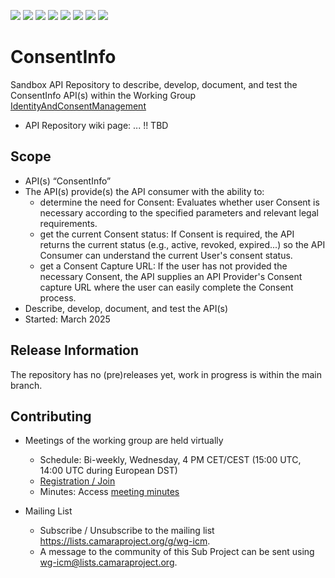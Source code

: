 <a href="https://github.com/camaraproject/ConsentInfo/commits/" title="Last Commit"><img src="https://img.shields.io/github/last-commit/camaraproject/ConsentInfo?style=plastic"></a>
<a href="https://github.com/camaraproject/ConsentInfo/issues" title="Open Issues"><img src="https://img.shields.io/github/issues/camaraproject/ConsentInfo?style=plastic"></a>
<a href="https://github.com/camaraproject/ConsentInfo/pulls" title="Open Pull Requests"><img src="https://img.shields.io/github/issues-pr/camaraproject/ConsentInfo?style=plastic"></a>
<a href="https://github.com/camaraproject/ConsentInfo/graphs/contributors" title="Contributors"><img src="https://img.shields.io/github/contributors/camaraproject/ConsentInfo?style=plastic"></a>
<a href="https://github.com/camaraproject/ConsentInfo" title="Repo Size"><img src="https://img.shields.io/github/repo-size/camaraproject/ConsentInfo?style=plastic"></a>
<a href="https://github.com/camaraproject/ConsentInfo/blob/main/LICENSE" title="License"><img src="https://img.shields.io/badge/License-Apache%202.0-green.svg?style=plastic"></a>
<a href="https://github.com/camaraproject/ConsentInfo/releases/latest" title="Latest Release"><img src="https://img.shields.io/github/release/camaraproject/ConsentInfo?style=plastic"></a>
<a href="https://github.com/camaraproject/Governance/blob/main/ProjectStructureAndRoles.md" title="Sandbox API Repository"><img src="https://img.shields.io/badge/Sandbox%20API%20Repository-yellow?style=plastic"></a>

# ConsentInfo

Sandbox API Repository to describe, develop, document, and test the ConsentInfo API(s) within the Working Group [IdentityAndConsentManagement](https://lf-camaraproject.atlassian.net/wiki/x/ZzDe)

* API Repository wiki page: ... !! TBD


## Scope

* API(s) “ConsentInfo”
* The API(s) provide(s) the API consumer with the ability to:  
  * determine the need for Consent: Evaluates whether user Consent is necessary according to the specified parameters and relevant legal requirements.
  * get the current Consent status: If Consent is required, the API returns the current status (e.g., active, revoked, expired...) so the API Consumer can understand the current User's consent status.
  * get a Consent Capture URL: If the user has not provided the necessary Consent, the API supplies an API Provider's Consent capture URL where the user can easily complete the Consent process.
* Describe, develop, document, and test the API(s)
* Started: March 2025

## Release Information

The repository has no (pre)releases yet, work in progress is within the main branch.
<!-- Optional: an explicit listing of the latest (pre-)release with additional information, e.g. links to the API definitions -->
<!-- In addition use/uncomment one or multiple the following alternative options when becoming applicable -->
<!-- Pre-releases of this sub project are available in https://github.com/camaraproject/ConsentInfo/releases -->
<!-- The latest public release is available here: https://github.com/camaraproject/ConsentInfo/releases/latest -->
<!-- For changes see [CHANGELOG.md](https://github.com/camaraproject/ConsentInfo/blob/main/CHANGELOG.md) -->

## Contributing

* Meetings of the working group are held virtually
  * Schedule: Bi-weekly, Wednesday, 4 PM CET/CEST (15:00 UTC, 14:00 UTC during European DST)
  * [Registration / Join](https://zoom-lfx.platform.linuxfoundation.org/meeting/94629188836?password=278b4c8a-f370-43bf-bac1-b30a39f169f3)
  * Minutes: Access [meeting minutes](https://lf-camaraproject.atlassian.net/wiki/x/lE7e)

* Mailing List
  * Subscribe / Unsubscribe to the mailing list <https://lists.camaraproject.org/g/wg-icm>.
  * A message to the community of this Sub Project can be sent using <wg-icm@lists.camaraproject.org>.
